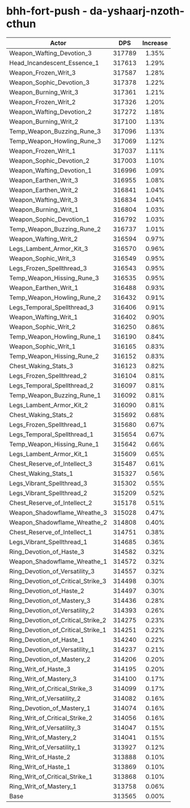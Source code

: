 # bhh-fort-push - da-yshaarj-nzoth-cthun
| Actor | DPS | Increase |
|---|:---:|:---:|
|Weapon_Wafting_Devotion_3|317789|1.35%|
|Head_Incandescent_Essence_1|317613|1.29%|
|Weapon_Frozen_Writ_3|317587|1.28%|
|Weapon_Sophic_Devotion_3|317378|1.22%|
|Weapon_Burning_Writ_3|317361|1.21%|
|Weapon_Frozen_Writ_2|317326|1.20%|
|Weapon_Wafting_Devotion_2|317272|1.18%|
|Weapon_Burning_Writ_2|317100|1.13%|
|Temp_Weapon_Buzzing_Rune_3|317096|1.13%|
|Temp_Weapon_Howling_Rune_3|317069|1.12%|
|Weapon_Frozen_Writ_1|317037|1.11%|
|Weapon_Sophic_Devotion_2|317003|1.10%|
|Weapon_Wafting_Devotion_1|316996|1.09%|
|Weapon_Earthen_Writ_3|316955|1.08%|
|Weapon_Earthen_Writ_2|316841|1.04%|
|Weapon_Wafting_Writ_3|316834|1.04%|
|Weapon_Burning_Writ_1|316804|1.03%|
|Weapon_Sophic_Devotion_1|316792|1.03%|
|Temp_Weapon_Buzzing_Rune_2|316737|1.01%|
|Weapon_Wafting_Writ_2|316594|0.97%|
|Legs_Lambent_Armor_Kit_3|316570|0.96%|
|Weapon_Sophic_Writ_3|316549|0.95%|
|Legs_Frozen_Spellthread_3|316543|0.95%|
|Temp_Weapon_Hissing_Rune_3|316535|0.95%|
|Weapon_Earthen_Writ_1|316488|0.93%|
|Temp_Weapon_Howling_Rune_2|316432|0.91%|
|Legs_Temporal_Spellthread_3|316406|0.91%|
|Weapon_Wafting_Writ_1|316402|0.90%|
|Weapon_Sophic_Writ_2|316250|0.86%|
|Temp_Weapon_Howling_Rune_1|316190|0.84%|
|Weapon_Sophic_Writ_1|316165|0.83%|
|Temp_Weapon_Hissing_Rune_2|316152|0.83%|
|Chest_Waking_Stats_3|316123|0.82%|
|Legs_Frozen_Spellthread_2|316104|0.81%|
|Legs_Temporal_Spellthread_2|316097|0.81%|
|Temp_Weapon_Buzzing_Rune_1|316092|0.81%|
|Legs_Lambent_Armor_Kit_2|316090|0.81%|
|Chest_Waking_Stats_2|315692|0.68%|
|Legs_Frozen_Spellthread_1|315680|0.67%|
|Legs_Temporal_Spellthread_1|315654|0.67%|
|Temp_Weapon_Hissing_Rune_1|315642|0.66%|
|Legs_Lambent_Armor_Kit_1|315609|0.65%|
|Chest_Reserve_of_Intellect_3|315487|0.61%|
|Chest_Waking_Stats_1|315327|0.56%|
|Legs_Vibrant_Spellthread_3|315302|0.55%|
|Legs_Vibrant_Spellthread_2|315209|0.52%|
|Chest_Reserve_of_Intellect_2|315178|0.51%|
|Weapon_Shadowflame_Wreathe_3|315028|0.47%|
|Weapon_Shadowflame_Wreathe_2|314808|0.40%|
|Chest_Reserve_of_Intellect_1|314751|0.38%|
|Legs_Vibrant_Spellthread_1|314685|0.36%|
|Ring_Devotion_of_Haste_3|314582|0.32%|
|Weapon_Shadowflame_Wreathe_1|314572|0.32%|
|Ring_Devotion_of_Versatility_3|314557|0.32%|
|Ring_Devotion_of_Critical_Strike_3|314498|0.30%|
|Ring_Devotion_of_Haste_2|314497|0.30%|
|Ring_Devotion_of_Mastery_3|314436|0.28%|
|Ring_Devotion_of_Versatility_2|314393|0.26%|
|Ring_Devotion_of_Critical_Strike_2|314275|0.23%|
|Ring_Devotion_of_Critical_Strike_1|314251|0.22%|
|Ring_Devotion_of_Haste_1|314240|0.22%|
|Ring_Devotion_of_Versatility_1|314237|0.21%|
|Ring_Devotion_of_Mastery_2|314206|0.20%|
|Ring_Writ_of_Haste_3|314195|0.20%|
|Ring_Writ_of_Mastery_3|314100|0.17%|
|Ring_Writ_of_Critical_Strike_3|314099|0.17%|
|Ring_Writ_of_Versatility_2|314082|0.16%|
|Ring_Devotion_of_Mastery_1|314074|0.16%|
|Ring_Writ_of_Critical_Strike_2|314056|0.16%|
|Ring_Writ_of_Versatility_3|314047|0.15%|
|Ring_Writ_of_Mastery_2|314041|0.15%|
|Ring_Writ_of_Versatility_1|313927|0.12%|
|Ring_Writ_of_Haste_2|313888|0.10%|
|Ring_Writ_of_Haste_1|313869|0.10%|
|Ring_Writ_of_Critical_Strike_1|313868|0.10%|
|Ring_Writ_of_Mastery_1|313758|0.06%|
|Base|313565|0.00%|
